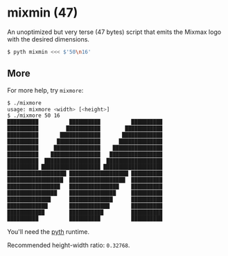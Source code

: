 # mixmin (47)

An unoptimized but very terse (47 bytes) script that emits the Mixmax logo with the desired dimensions.

```bash
$ pyth mixmin <<< $'50\n16'
```

More
----

For more help, try `mixmore`:

```sh
$ ./mixmore
usage: mixmore <width> [<height>]
$ ./mixmore 50 16
██████████          ██████████          ██████████
██████████         ███████████        ████████████
██████████       █████████████       █████████████
██████████      ██████████████      ██████████████
██████████     ███████████████    ████████████████
██████████    ████████████████   █████████████████
██████████  ██████████████████  ██████████████████
██████████ ███████████████████ ███████████████████
███████████████████ ███████████████████ ██████████
██████████████████  ██████████████████  ██████████
█████████████████   ████████████████    ██████████
████████████████    ███████████████     ██████████
██████████████      ██████████████      ██████████
█████████████       █████████████       ██████████
████████████        ███████████         ██████████
██████████          ██████████          ██████████
```

You'll need the [pyth] runtime.

Recommended height-width ratio: `0.32768`.

[pyth]: https://github.com/isaacg1/pyth
